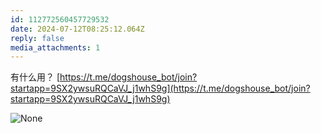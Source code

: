 ```yaml
---
id: 112772560457729532
date: 2024-07-12T08:25:12.064Z
reply: false
media_attachments: 1
---
```


有什么用？ [https://t.me/dogshouse_bot/join?startapp=9SX2ywsuRQCaVJ_j1whS9g](https://t.me/dogshouse_bot/join?startapp=9SX2ywsuRQCaVJ_j1whS9g)

![None](https://files.e5n.cc/media_attachments/files/112/772/555/979/487/666/original/ea124bc1e1fc27f0.png)
